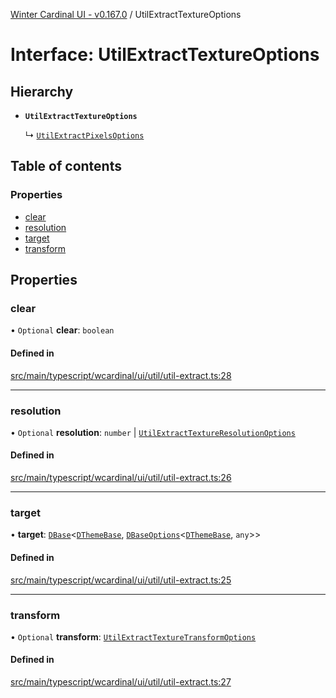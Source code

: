 [Winter Cardinal UI - v0.167.0](../index.md) / UtilExtractTextureOptions

# Interface: UtilExtractTextureOptions

## Hierarchy

- **`UtilExtractTextureOptions`**

  ↳ [`UtilExtractPixelsOptions`](UtilExtractPixelsOptions.md)

## Table of contents

### Properties

- [clear](UtilExtractTextureOptions.md#clear)
- [resolution](UtilExtractTextureOptions.md#resolution)
- [target](UtilExtractTextureOptions.md#target)
- [transform](UtilExtractTextureOptions.md#transform)

## Properties

### clear

• `Optional` **clear**: `boolean`

#### Defined in

[src/main/typescript/wcardinal/ui/util/util-extract.ts:28](https://github.com/winter-cardinal/winter-cardinal-ui/blob/v0.167.0/src/main/typescript/wcardinal/ui/util/util-extract.ts#L28)

___

### resolution

• `Optional` **resolution**: `number` \| [`UtilExtractTextureResolutionOptions`](UtilExtractTextureResolutionOptions.md)

#### Defined in

[src/main/typescript/wcardinal/ui/util/util-extract.ts:26](https://github.com/winter-cardinal/winter-cardinal-ui/blob/v0.167.0/src/main/typescript/wcardinal/ui/util/util-extract.ts#L26)

___

### target

• **target**: [`DBase`](../classes/DBase.md)<[`DThemeBase`](DThemeBase.md), [`DBaseOptions`](DBaseOptions.md)<[`DThemeBase`](DThemeBase.md), `any`\>\>

#### Defined in

[src/main/typescript/wcardinal/ui/util/util-extract.ts:25](https://github.com/winter-cardinal/winter-cardinal-ui/blob/v0.167.0/src/main/typescript/wcardinal/ui/util/util-extract.ts#L25)

___

### transform

• `Optional` **transform**: [`UtilExtractTextureTransformOptions`](UtilExtractTextureTransformOptions.md)

#### Defined in

[src/main/typescript/wcardinal/ui/util/util-extract.ts:27](https://github.com/winter-cardinal/winter-cardinal-ui/blob/v0.167.0/src/main/typescript/wcardinal/ui/util/util-extract.ts#L27)
